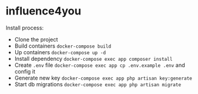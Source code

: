 # influence4you
Install process:
- Clone the project
- Build containers `docker-compose build`
- Up containers `docker-compose up -d`
- Install dependency `docker-compose exec app composer install`
- Create `.env` file `docker-compose exec app cp .env.example .env` and config it
- Generate new key `docker-compose exec app php artisan key:generate`
- Start db migrations `docker-compose exec app php artisan migrate`
